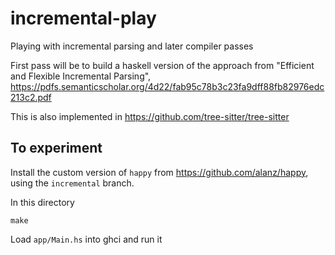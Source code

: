 # incremental-play

Playing with incremental parsing and later compiler passes

First pass will be to build a haskell version of the approach from "Efficient
and Flexible Incremental Parsing",
https://pdfs.semanticscholar.org/4d22/fab95c78b3c23fa9dff88fb82976edc213c2.pdf

This is also implemented in https://github.com/tree-sitter/tree-sitter

## To experiment

Install the custom version of `happy` from https://github.com/alanz/happy, using
the `incremental` branch.

In this directory

    make

Load `app/Main.hs` into ghci and run it

